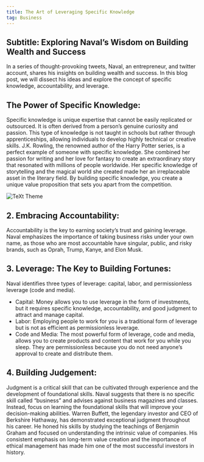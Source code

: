 ```yaml
---
title: The Art of Leveraging Specific Knowledge
tag: Business
---
```


## Subtitle: Exploring Naval’s Wisdom on Building Wealth and Success

In a series of thought-provoking tweets, Naval, an entrepreneur, and twitter account, shares his insights on building wealth and success. In this blog post, we will dissect his ideas and explore the concept of specific knowledge, accountability, and leverage.

## The Power of Specific Knowledge:
Specific knowledge is unique expertise that cannot be easily replicated or outsourced. It is often derived from a person’s genuine curiosity and passion. This type of knowledge is not taught in schools but rather through apprenticeships, allowing individuals to develop highly technical or creative skills. J.K. Rowling, the renowned author of the Harry Potter series, is a perfect example of someone with specific knowledge. She combined her passion for writing and her love for fantasy to create an extraordinary story that resonated with millions of people worldwide. Her specific knowledge of storytelling and the magical world she created made her an irreplaceable asset in the literary field. By building specific knowledge, you create a unique value proposition that sets you apart from the competition.

![TeXt Theme](https://storage.googleapis.com/twittersheet-275317/cdc_dataset_de_interview/monkey_with_crown.png)

## 2. Embracing Accountability:

Accountability is the key to earning society’s trust and gaining leverage. Naval emphasizes the importance of taking business risks under your own name, as those who are most accountable have singular, public, and risky brands, such as Oprah, Trump, Kanye, and Elon Musk.

## 3. Leverage: The Key to Building Fortunes:

Naval identifies three types of leverage: capital, labor, and permissionless leverage (code and media).

- Capital: Money allows you to use leverage in the form of investments, but it requires specific knowledge, accountability, and good judgment to attract and manage capital.
- Labor: Employing people to work for you is a traditional form of leverage but is not as efficient as permissionless leverage.
- Code and Media: The most powerful form of leverage, code and media, allows you to create products and content that work for you while you sleep. They are permissionless because you do not need anyone’s approval to create and distribute them.

## 4. Building Judgement:

Judgment is a critical skill that can be cultivated through experience and the development of foundational skills. Naval suggests that there is no specific skill called “business” and advises against business magazines and classes. Instead, focus on learning the foundational skills that will improve your decision-making abilities. Warren Buffett, the legendary investor and CEO of Berkshire Hathaway, has demonstrated exceptional judgment throughout his career. He honed his skills by studying the teachings of Benjamin Graham and focused on understanding the intrinsic value of companies. His consistent emphasis on long-term value creation and the importance of ethical management has made him one of the most successful investors in history.
